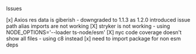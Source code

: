 Issues

[x] Axios res data is giberish - downgraded to 1.1.3 as 1.2.0 introduced issue
path alias imports are not working
[X] stryker is not working - using NODE_OPTIONS='--loader ts-node/esm'
[X] nyc code coverage doesn't show all files - using c8 instead
[x] need to import package for non esm deps